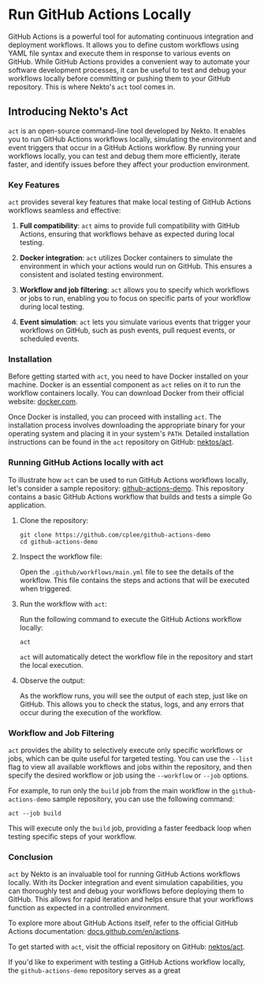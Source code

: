 # Run GitHub Actions Locally

GitHub Actions is a powerful tool for automating continuous integration and deployment workflows. It allows you to define custom workflows using YAML file syntax and execute them in response to various events on GitHub. While GitHub Actions provides a convenient way to automate your software development processes, it can be useful to test and debug your workflows locally before committing or pushing them to your GitHub repository. This is where Nekto's `act` tool comes in.

## Introducing Nekto's Act

`act` is an open-source command-line tool developed by Nekto. It enables you to run GitHub Actions workflows locally, simulating the environment and event triggers that occur in a GitHub Actions workflow. By running your workflows locally, you can test and debug them more efficiently, iterate faster, and identify issues before they affect your production environment.

### Key Features

`act` provides several key features that make local testing of GitHub Actions workflows seamless and effective:

1. **Full compatibility**: `act` aims to provide full compatibility with GitHub Actions, ensuring that workflows behave as expected during local testing.

2. **Docker integration**: `act` utilizes Docker containers to simulate the environment in which your actions would run on GitHub. This ensures a consistent and isolated testing environment.

3. **Workflow and job filtering**: `act` allows you to specify which workflows or jobs to run, enabling you to focus on specific parts of your workflow during local testing.

4. **Event simulation**: `act` lets you simulate various events that trigger your workflows on GitHub, such as push events, pull request events, or scheduled events.

### Installation

Before getting started with `act`, you need to have Docker installed on your machine. Docker is an essential component as `act` relies on it to run the workflow containers locally. You can download Docker from their official website: [docker.com](https://www.docker.com/).

Once Docker is installed, you can proceed with installing `act`. The installation process involves downloading the appropriate binary for your operating system and placing it in your system's `PATH`. Detailed installation instructions can be found in the `act` repository on GitHub: [nektos/act](https://github.com/nektos/act).

### Running GitHub Actions locally with act

To illustrate how `act` can be used to run GitHub Actions workflows locally, let's consider a sample repository: [github-actions-demo](https://github.com/cplee/github-actions-demo). This repository contains a basic GitHub Actions workflow that builds and tests a simple Go application.

1. Clone the repository:

   ```
   git clone https://github.com/cplee/github-actions-demo
   cd github-actions-demo
   ```

2. Inspect the workflow file:

   Open the `.github/workflows/main.yml` file to see the details of the workflow. This file contains the steps and actions that will be executed when triggered.

3. Run the workflow with `act`:

   Run the following command to execute the GitHub Actions workflow locally:

   ```
   act
   ```

   `act` will automatically detect the workflow file in the repository and start the local execution.

4. Observe the output:

   As the workflow runs, you will see the output of each step, just like on GitHub. This allows you to check the status, logs, and any errors that occur during the execution of the workflow.

### Workflow and Job Filtering

`act` provides the ability to selectively execute only specific workflows or jobs, which can be quite useful for targeted testing. You can use the `--list` flag to view all available workflows and jobs within the repository, and then specify the desired workflow or job using the `--workflow` or `--job` options.

For example, to run only the `build` job from the main workflow in the `github-actions-demo` sample repository, you can use the following command:

```
act --job build
```

This will execute only the `build` job, providing a faster feedback loop when testing specific steps of your workflow.

### Conclusion

`act` by Nekto is an invaluable tool for running GitHub Actions workflows locally. With its Docker integration and event simulation capabilities, you can thoroughly test and debug your workflows before deploying them to GitHub. This allows for rapid iteration and helps ensure that your workflows function as expected in a controlled environment.

To explore more about GitHub Actions itself, refer to the official GitHub Actions documentation: [docs.github.com/en/actions](https://docs.github.com/en/actions).

To get started with `act`, visit the official repository on GitHub: [nektos/act](https://github.com/nektos/act).

If you'd like to experiment with testing a GitHub Actions workflow locally, the `github-actions-demo` repository serves as a great
